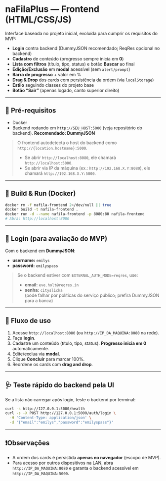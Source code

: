# naFilaPlus — Frontend (HTML/CSS/JS)

Interface baseada no projeto inicial, evoluída para cumprir os requisitos do MVP:

- **Login** contra backend (DummyJSON recomendado; ReqRes opcional no backend)
- **Cadastro** de conteúdo (progresso sempre inicia em **0**)
- **Lista com filtros** (título, tipo, status) e botão **Buscar** ao final
- **Edição/Exclusão** em **modal** acessível (sem `alert/prompt`)
- **Barra de progresso** + valor em %
- **Drag & Drop** dos cards com persistência da ordem (via `localStorage`)
- **Estilo** seguindo classes do projeto base
- **Botão “Sair”** (apenas logado, canto superior direito)

---

## 🔧 Pré‑requisitos
- Docker
- Backend rodando em `http://SEU_HOST:5000` (veja repositório do backend). **Recomendado: DummyJSON**

> O frontend autodetecta o host do backend como `http://{location.hostname}:5000`.
> - Se abrir `http://localhost:8080`, ele chamará `http://localhost:5000`.
> - Se abrir via IP da máquina (ex.: `http://192.168.X.Y:8080`), ele chamará `http://192.168.X.Y:5000`.

---

## 🚀 Build & Run (Docker)
```bash
docker rm -f nafila-frontend 2>/dev/null || true
docker build -t nafila-frontend .
docker run -d --name nafila-frontend -p 8080:80 nafila-frontend
# Abra: http://localhost:8080
```

---

## 🔐 Login (para avaliação do MVP)
Com o backend em **DummyJSON**:
- **username:** `emilys`
- **password:** `emilyspass`

> Se o backend estiver com `EXTERNAL_AUTH_MODE=reqres`, use:
> - **email:** `eve.holt@reqres.in`
> - **senha:** `cityslicka`  
> (pode falhar por políticas do serviço público; prefira DummyJSON para a banca)

---

## 🧭 Fluxo de uso
1. Acesse `http://localhost:8080` (ou `http://IP_DA_MAQUINA:8080` na rede).
2. Faça **login**.
3. Cadastre um conteúdo (título, tipo, status). **Progresso inicia em 0** automaticamente.
4. Edite/exclua via **modal**.
5. Clique **Concluir** para marcar 100%.
6. Reordene os cards com **drag and drop**.

---

## 🩺 Teste rápido do backend pela UI
Se a lista não carregar após login, teste o backend por terminal:
```bash
curl -s http://127.0.0.1:5000/health
curl -s -X POST http://127.0.0.1:5000/auth/login \
  -H 'Content-Type: application/json' \
  -d '{"email":"emilys","password":"emilyspass"}'
```

---

## ❗Observações
- A ordem dos cards é persistida **apenas no navegador** (escopo de MVP).
- Para acesso por outros dispositivos na LAN, abra `http://IP_DA_MAQUINA:8080` e garanta o backend acessível em `http://IP_DA_MAQUINA:5000`.
